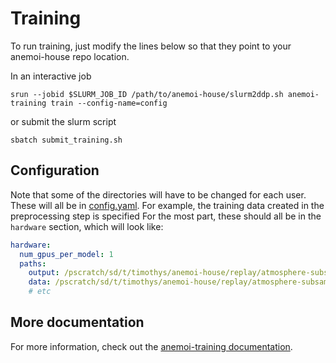 # Training

To run training, just modify the lines below so that they point to your
anemoi-house repo location.

In an interactive job

```
srun --jobid $SLURM_JOB_ID /path/to/anemoi-house/slurm2ddp.sh anemoi-training train --config-name=config
```

or submit the slurm script

```
sbatch submit_training.sh
```

## Configuration

Note that some of the directories will have to be changed for each user.
These will all be in [config.yaml](./config.yaml).
For example, the training data created in the preprocessing step is specified
For the most part, these should all be in the `hardware` section, which will
look like:

```yaml
hardware:
  num_gpus_per_model: 1
  paths:
    output: /pscratch/sd/t/timothys/anemoi-house/replay/atmosphere-subsampled/p0/training-output
    data: /pscratch/sd/t/timothys/anemoi-house/replay/atmosphere-subsampled/p0
    # etc
```

## More documentation

For more information, check out the
[anemoi-training documentation](https://anemoi.readthedocs.io/projects/training/en/latest/).
